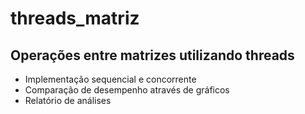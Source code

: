 # threads_matriz
 ## Operações entre matrizes utilizando threads
 * Implementação sequencial e concorrente
 * Comparação de desempenho através de gráficos
 * Relatório de análises
